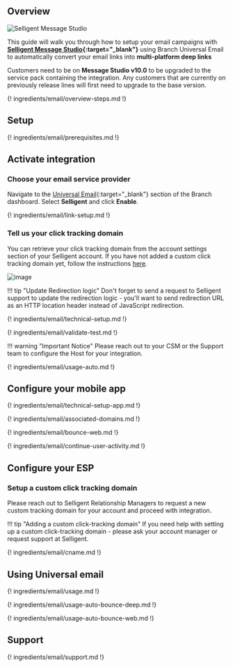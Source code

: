 ## Overview

![Selligent Message Studio](/_assets/img/pages/email/selligent/selligent.png)

This guide will walk you through how to setup your email campaigns with **[Selligent Message Studio](https://www.selligent.com/){:target="\_blank"}** using Branch Universal Email to automatically convert your email links into **multi-platform deep links**

Customers need to be on **Message Studio v10.0** to be upgraded to the service pack containing the integration. Any customers that are currently on previously release lines will first need to upgrade to the base version.

{! ingredients/email/overview-steps.md !}

## Setup

{! ingredients/email/prerequisites.md !}

## Activate integration

### Choose your email service provider

Navigate to the [Universal Email](https://dashboard.branch.io/email){:target="\_blank"} section of the Branch dashboard. Select **Selligent** and click **Enable**.

{! ingredients/email/link-setup.md !}

### Tell us your click tracking domain

You can retrieve your click tracking domain from the account settings section of your Selligent account. If you have not added a custom click tracking domain yet, follow the instructions [here](#setup-a-custom-click-tracking-domain).

![image](/_assets/img/pages/email/selligent/setup-config.png)

!!! tip "Update Redirection logic"
    Don't forget to send a request to Selligent support to update the redirection logic - you'll want to send redirection URL as an HTTP location header instead of JavaScript redirection.

{! ingredients/email/technical-setup.md !}

{! ingredients/email/validate-test.md !}

!!! warning "Important Notice"
    Please reach out to your CSM or the Support team to configure the Host for your integration.

{! ingredients/email/usage-auto.md !}

## Configure your mobile app

{! ingredients/email/technical-setup-app.md !}

{! ingredients/email/associated-domains.md !}

{! ingredients/email/bounce-web.md !}

{! ingredients/email/continue-user-activity.md !}

## Configure your ESP

### Setup a custom click tracking domain

Please reach out to Selligent Relationship Managers to request a new custom tracking domain for your account and proceed with integration.

!!! tip "Adding a custom click-tracking domain"
    If you need help with setting up a custom click-tracking domain - please ask your account manager or request support at Selligent.

{! ingredients/email/cname.md !}

## Using Universal email

{! ingredients/email/usage.md !}

{! ingredients/email/usage-auto-bounce-deep.md !}

{! ingredients/email/usage-auto-bounce-web.md !}

## Support

{! ingredients/email/support.md !}
